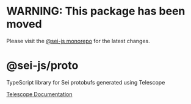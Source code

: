 # WARNING: This package has been moved

Please visit the [@sei-js monorepo](https://github.com/sei-protocol/sei-js) for the latest changes.

# @sei-js/proto

TypeScript library for Sei protobufs generated using Telescope

[Telescope Documentation](https://github.com/osmosis-labs/telescope)
